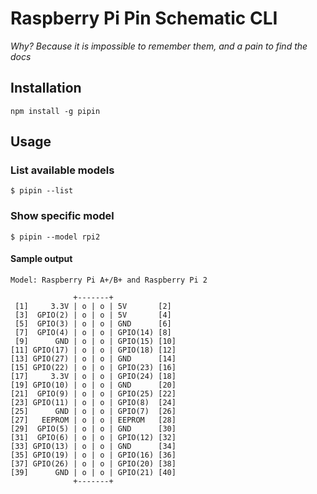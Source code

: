 # Raspberry Pi Pin Schematic CLI

*Why?  Because it is impossible to remember them, and a pain to find the docs*

## Installation

```
npm install -g pipin
```

## Usage

### List available models

```
$ pipin --list
```

### Show specific model

```
$ pipin --model rpi2
```

#### Sample output

```
Model: Raspberry Pi A+/B+ and Raspberry Pi 2

              +-------+
 [1]     3.3V | o | o | 5V       [2]
 [3]  GPIO(2) | o | o | 5V       [4]
 [5]  GPIO(3) | o | o | GND      [6]
 [7]  GPIO(4) | o | o | GPIO(14) [8]
 [9]      GND | o | o | GPIO(15) [10]
[11] GPIO(17) | o | o | GPIO(18) [12]
[13] GPIO(27) | o | o | GND      [14]
[15] GPIO(22) | o | o | GPIO(23) [16]
[17]     3.3V | o | o | GPIO(24) [18]
[19] GPIO(10) | o | o | GND      [20]
[21]  GPIO(9) | o | o | GPIO(25) [22]
[23] GPIO(11) | o | o | GPIO(8)  [24]
[25]      GND | o | o | GPIO(7)  [26]
[27]   EEPROM | o | o | EEPROM   [28]
[29]  GPIO(5) | o | o | GND      [30]
[31]  GPIO(6) | o | o | GPIO(12) [32]
[33] GPIO(13) | o | o | GND      [34]
[35] GPIO(19) | o | o | GPIO(16) [36]
[37] GPIO(26) | o | o | GPIO(20) [38]
[39]      GND | o | o | GPIO(21) [40]
              +-------+
```

